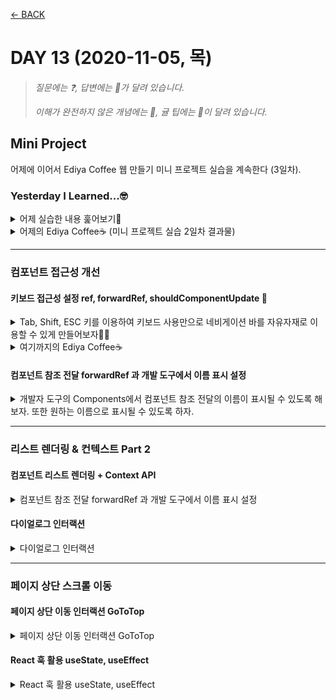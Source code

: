 [← BACK](./README.md)

# DAY 13 (2020-11-05, 목)

> _질문에는 ❓, 답변에는 🤖가 달려 있습니다._
>
> _이해가 완전하지 않은 개념에는 🤯, 귤 팁에는 🍊이 달려 있습니다._

## Mini Project
어제에 이어서 Ediya Coffee 웹 만들기 미니 프로젝트 실습을 계속한다 (3일차).

### Yesterday I Learned...🤓 

<details start>
<summary>어제 실습한 내용 훑어보기🐌</summary>
<br />
[어제](./D12.md)는 미니 프로젝트 실습을 2일차였다. <ins> `props`로 데이터를 전달하고, 스프레드 연산자의 다양한 기능을 활용하여 전달받은 데이터를 관리</ins>할 수 있었다. 또한 네비게이션 바의 스르륵🐌 열고 닫힘을 만드는 과정을 통해, <ins>클래스 컴포넌트에서 상태 `state`를 설정하고 `setState` 메서드를 사용하여 이벤트 발생시 상태를 바꿔주는 법</ins>도 배웠다. 특히 스르륵🐌 애니메이션을 구현하기 위해 <ins>`window.setTimeout(() => {...}, delay)`을 이용하여 타임 컨트롤</ins>을 해보았다. 마지막으로 <ins>컨텍스트 API👀 데이터를 저장해둔 파일인 `json`을 import하여, `React.createContext`로 해당 데이터를 context로 생성하고, `Context.Provider value = { value }`로 하위 컴포넌트에 데이터를 공유</ins>하는 것까지 해보았다.     
</details>

<details start>
<summary>어제의 Ediya Coffee☕ (미니 프로젝트 실습 2일차 결과물)</summary>
<br />

![실습 2일차 결과물](./assets/week03_day12_08.gif "실습 2일차 결과물")

</details>

---

### 컴포넌트 접근성 개선

#### 키보드 접근성 설정 ref, forwardRef, shouldComponentUpdate 🤯

<details start>
<summary> Tab, Shift, ESC 키를 이용하여 키보드 사용만으로 네비게이션 바를 자유자재로 이용할 수 있게 만들어보자🤸‍♀️</summary>
<br />
<details start>
<summary>AppNavigation.jsx 코드 전문👀</summary>

```sh
// AppNavigation.jsx
import './AppNavigation.scss'
import React, { Component, Fragment } from 'react'
import EdiyaContext from '../../context/ediyaContext'
import AppButton from './../AppButton/AppButton'

class AppNavigation extends React.Component {
  static contextType = EdiyaContext
  state = {
    isOpen: false,
    classes: 'appNavigation',
  }

  handleOpenMenu = (e) => {
    this.setState(
      {
        isOpen: true,
      },
      () => {
        window.setTimeout(() => {
          this.setState({
            classes: 'appNavigation is-active',
          })
        }, 100)
      },
    )
  }

  handleCloseMenu = (e) => {
    this.setState(
      {
        classes: 'appNavigation',
      },
      () => {
        window.setTimeout(() => {
          this.setState({
            isOpen: false,
          })
        }, 400)
      },
    )
  }

  handleFocusCloseMenuButton = (e) => {
    if (e.shiftKey && e.keyCode == 9) {
      e.preventDefault()
      this.refs.closeButton.focus()
    }
  }

  handleFocusFirstLink = (e) => {
    if (!e.shiftKey && e.keyCode == 9) {
      e.preventDefault()
      this.refs.firstLink.focus()
    }
  }

  handleEscCloseMenu = (e) => {
    console.log('keydown')
    if (e.keyCode == 27) {
      this.handleCloseMenu()
    }
  }

  shouldComponentUpdate(nextProps, { isOpen }) {
    const methodName = isOpen ? 'addEventListener' : 'removeEventListener'

    window.addEventListener('keydown', this.handleEscCloseMenu)
    return true
  }

  render() {
    const {
      navigation: { title, items },
    } = this.context
    return (
      <Fragment>
        <AppButton
          className="is-open-menu"
          label="메뉴 열기"
          onClick={this.handleOpenMenu}
        >
          <span className="ir" />
        </AppButton>

        <nav className={this.state.classes} hidden={!this.state.isOpen}>
          <h2 className="a11yHidden">{title}</h2>
          <ul className="resetList">
            {items.map(({ link, text }, index) => (
              <li key={`${link}-${index}`}>
                <a
                  ref={index == 0 ? 'firstLink' : null}
                  href={link}
                  onKeyDown={
                    index == 0 ? this.handleFocusCloseMenuButton : null
                  }
                >
                  {text}
                </a>
              </li>
            ))}
          </ul>

          <AppButton
            ref="closeButton"
            className="is-close-menu"
            label="메뉴 닫기"
            onClick={this.handleCloseMenu}
            onKeyDown={this.handleFocusFirstLink}
          >
            <span className="close" aria-hidden="true">
              ×
            </span>
          </AppButton>
        </nav>
      </Fragment>
    )
  }
}

export default AppNavigation
```
</details>

<details start>
<summary>AppButton.js 코드 전문👀</summary>

```sh
// AppButton.js
import React, { forwardRef } from 'react'
import classNames from 'classnames'

const AppButton = ({children, className, label, ...restProps}, ref) => {
    const combineClassNames = classNames('resetButton', className)
    return (
        <button
        ref={ref}
        {...restProps}
          className={combineClassNames}
          type="button"
          title={label || null}
          aria-label={label || null}
        >
            {children}
        </button>
    )
};

export default forwardRef(AppButton)
```
</details>

1. 네비게이션 바의 첫번째 요소 (`메뉴`)에 `ref`값으로 `firstLink`를 부여하고, `onkeyDown` 이벤트를 연결한다. 이 이벤트는 사용자가 네비게이션 바의 첫번째 요소 (`메뉴`)에서 `Shift`와 `Tab` 키를 눌렀을 때 브라우저의 기본 동작을 차단하고 마지막 버튼 `closeButton` (`ref`값이 `closeButton`인 요소)으로 이동하도록 한다. 여기서 말하는 마지막 버튼은 네비게이션 바를 닫는 `x` 버튼을 말한다. 

```sh
// AppNavigation.jsx
...

// `Shift`와 `Tab` 키를 눌렀을 때 브라우저의 기본 동작을 차단하고 마지막 버튼 `closeButton` (`ref`값이 `closeButton`인 요소)이 `focus`되도록 한다. 
 handleFocusCloseMenuButton = (e) => {
    if (e.shiftKey && e.keyCode == 9) {
      e.preventDefault()
      this.refs.closeButton.focus()
    }
  }

  ...


// `index`값이 0인 경우에만 `handleFocusCloseMenuButton`을 실행한다.
<a
    ref={index == 0 ? 'firstLink' : null}
    href={link}
    onKeyDown={
    index == 0 ? this.handleFocusCloseMenuButton : null
    }
>

...
```

>🍊 `Tab`키의 keyCode가 9인 건 어떻게 알 수 있을까?<br /> 자바스크립트 이벤트 keyCode 정보는 여기로 👉[http://keycode.info/](http://keycode.info/)
>![JS keycode `tab`](./assets/week03_day13_02.png "JS keycode `tab`")

2. 네비게이션 바의 마지막 버튼 (네비게이션 바 닫는 버튼 `x`)의 `ref`값을 `closeButton`으로 설정한다.

```sh
// AppNavigation.jsx
...

// 마지막 버튼에도 참조 가능한 `ref`를 설정한다.  
<AppButton
    ref="closeButton"
    className="is-close-menu"
    label="메뉴 닫기"
    onClick={this.handleCloseMenu}
>
    <span className="close" aria-hidden="true">
        ×
    </span>
</AppButton>

...
```

3. `x` 버튼을 감싸고 있는 `AppButton`은 `AppButton.js`로부터 import해온 요소다. 그러므로 `x` 버튼의 `AppButton`에 `ref`값을 설정하려면 먼저 `AppButton.js`에 `ref`값이 설정되어 있어야 오류가 발생하지 않는다. `AppButton.js` 컴포넌트는 전달받은 값을 `ref`값으로 설정하게 된다. `ref`를 전달받기 위해 사용하는 것이 `React.forwardRef`다. `React.forwardRef`는 첫번째 인자로 `props`를, 두번째 인자로는 `ref`를 전달한다. 따라서 `AppButton.js` 컴포넌트를 `React.forwardRef`로 래핑하고, 두번째로 전달받은 인자를 `ref` 값으로 설정하면 된다. (`React.forwardRef` 개념 추가 학습 필요🤯)

```sh
// AppButton.js
import React, { forwardRef } from 'react'
import classNames from 'classnames'

const AppButton = ({children, className, label, ...restProps}, ref) => {
    const combineClassNames = classNames('resetButton', className)
    return (
        <button
        ref={ref}
        {...restProps}
          className={combineClassNames}
          type="button"
          title={label || null}
          aria-label={label || null}
        >
            {children}
        </button>
    )
};

export default forwardRef(AppButton)
```

4. 여기까지 하면 네비게이션 바의 첫번째 요소에서 `Shift` + `Tab` 키를 눌렀을 때 닫는 버튼 `x`으로 이동하게 된다. 이제는 `x` 버튼에서 `Tab`을 눌렀을 때 네비게이션 바의 첫번째 요소인 `menu`로 돌아갈 수 있도록 제어해보자. 아래와 같이 마지막 버튼에 `onKeyDown` 이벤트를 연결한다.  

```sh
// AppNavigation.jsx
...
// `Tab` 키를 누르면 기본 브라우저 동작을 차단하고 `ref`가 `firstLink`인 요소가 `focus`되도록 한다.
handleFocusFirstLink = (e) => {
    if (!e.shiftKey && e.keyCode == 9) {
        e.preventDefault()
        this.refs.firstLink.focus()
    }
}

...

<AppButton
    ref="closeButton"
    className="is-close-menu"
    label="메뉴 닫기"
    onClick={this.handleCloseMenu}
    onKeyDown={this.handleFocusFirstLink}
>
    <span className="close" aria-hidden="true">
        ×
    </span>
</AppButton>

...
```

5. 마지막으로 `esc` 키를 눌렀을 때 네비게이션 바를 나갈 수 있도록 해보자. 컴포넌트를 업데이트할지 말지를 결정하는 라이프 사이클 푹인 `shouldComponentUpdate`를 사용하여 네비게이션 바가 열렸을 때, 즉 `isOpen`이 `true`인 상태에서만 `keydown` 이벤트가 발생하여 핸들러 `handleEscCloseMenu`가 실행될 수 있도록 한다. (`라이프 사이클 훅` 개념 추가 학습 필요🤯)

>🍊 `scu`로 `shouldComponentUpdate`하기
>![scu](./assets/week03_day13_04.gif "scu")

<details start>
<summary>ESC 키의 keyCode 확인하기</summary>
<br />
![JS keycode `esc`](./assets/week03_day13_03.png "JS keycode `esc`")
</details>

```sh
// AppNavigation.js
...

  // `isOpen`의 상태를 `false`로 변경하여 네비게이션 바가 닫히도록 한다
  handleCloseMenu = (e) => {
    this.setState(
      {
        classes: 'appNavigation',
      },
      () => {
        window.setTimeout(() => {
          this.setState({
            isOpen: false,
          })
        }, 400)
      },
    )
  }

  // `keyCode`가 27인 `esc` 키를 눌렀을 때 `handleCloseMenu`가 실행된다
  handleEscCloseMenu = (e) => {
    console.log('keydown')
    if (e.keyCode == 27) {
      this.handleCloseMenu()
    }
  }
  
  // `isOpen`이 `true`면 `addEventListener`, `false`면 `removeEventListener`
  shouldComponentUpdate(nextProps, { isOpen }) {
    const methodName = isOpen ? 'addEventListener' : 'removeEventListener'

    window.addEventListener('keydown', this.handleEscCloseMenu)
    return true
  }

...
```
<details start>
<summary>위에서 언급은 안했지만, 영상 강의에서 나온 팁을 담은 귤바구니🍊</summary>
<br />
>🍊 `cdm`로 `componentDidMount`하기 
>![cdm](./assets/week03_day13_01.gif "cdm")

>🍊 `clg`로 `console.log`하기 
>![clg](./assets/week03_day13_05.gif "clg")
</details>


</details>

<details start>
<summary>여기까지의 Ediya Coffee☕</summary>
<br />

![키보드 접근성 적용 결과](./assets/week03_day13_06.gif "키보드 접근성 적용 결과")

</details>

#### 컴포넌트 참조 전달 forwardRef 과 개발 도구에서 이름 표시 설정

<details start>
<summary> 개발자 도구의 Components에서 컴포넌트 참조 전달의 이름이 표시될 수 있도록 해보자. 또한 원하는 이름으로 표시될 수 있도록 하자.</summary>
<br />

아래와 같이 `forwardRef`을 적용하는 경우, 개발자 도구 `Components`에서 해당 컴포넌트의 이름은 `Anonymous`로 뜬다.

```sh
// AppButton.js
import React, { forwardRef } from 'react'
import classNames from 'classnames'

const AppButton = forwardRef(({children, className, label, ...restProps}, ref) => {
    const combineClassNames = classNames('resetButton', className)
    return (
        <button
        ref={ref}
        {...restProps}
          className={combineClassNames}
          type="button"
          title={label || null}
          aria-label={label || null}
        >
            {children}
        </button>
    )
});

export default AppButton;

```
![anonymous](./assets/week03_day13_07.png "anonymous")<br /><br />

위와는 다르게 해당 컴포넌트의 이름이 제대로 표시되게 하려면 다음과 같이 `forwardRef`를 적용해야 한다.

```sh
// AppButton.js
import React, { forwardRef } from 'react'
import classNames from 'classnames'

const AppButton = ({children, className, label, ...restProps}, ref) => {
    const combineClassNames = classNames('resetButton', className)
    return (
        <button
        ref={ref}
        {...restProps}
          className={combineClassNames}
          type="button"
          title={label || null}
          aria-label={label || null}
        >
            {children}
        </button>
    )
};

export default forwardRef(AppButton)

```

![참조 전달 컴포넌트의 이름 표시](./assets/week03_day13_08.png "참조 전달 컴포넌트의 이름 표시")<br /><br />

또한 `displayName`을 활용하여 개발자 도구에 표시되는 참조 전달 컴포넌트의 이름을 원하는 대로 지정할 수 있다. 

```sh
// AppButton.js
import React, { forwardRef } from 'react'
import classNames from 'classnames'

const AppButton = (
    ...
};

AppButton.displayName = "CommonButton"

export default forwardRef(AppButton)
```

![참조 전달 컴포넌트의 이름 지정하여 표시](./assets/week03_day13_09.png "참조 전달 컴포넌트의 이름 지정하여 표시")<br /><br />

</details>

---

### 리스트 렌더링 & 컨텍스트 Part 2

#### 컴포넌트 리스트 렌더링 + Context API

<details start>
<summary> 컴포넌트 참조 전달 forwardRef 과 개발 도구에서 이름 표시 설정 </summary>
<br />
</details>

#### 다이얼로그 인터랙션

<details start>
<summary> 다이얼로그 인터랙션</summary>
<br />
</details>

--- 

### 페이지 상단 스크롤 이동

#### 페이지 상단 이동 인터랙션 GoToTop

<details start>
<summary> 페이지 상단 이동 인터랙션 GoToTop </summary>
<br />
</details>

#### React 훅 활용 useState, useEffect

<details start>
<summary> React 훅 활용 useState, useEffect </summary>
<br />
</details>

